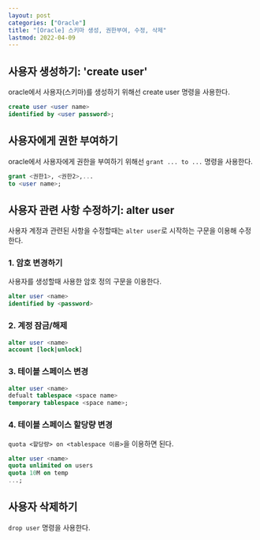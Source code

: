```yaml
---
layout: post
categories: ["Oracle"]
title: "[Oracle] 스키마 생성, 권한부여, 수정, 삭제"
lastmod: 2022-04-09
---
```


## 사용자 생성하기: 'create user'
 oracle에서 사용자(스키마)를 생성하기 위해선 create user 
명령을 사용한다.  
``` sql
create user <user name>
identified by <user password>;
```
 
## 사용자에게 권한 부여하기
oracle에서 사용자에게 권한을 부여하기 위해선 `grant ... to ...`
명령을 사용한다.  
``` sql
grant <권한1>, <권한2>,...
to <user name>;
```  

## 사용자 관련 사항 수정하기: alter user  
사용자 계정과 관련된 사항을 수정할때는 `alter user`로 시작하는 
구문을 이용해 수정한다.  
### 1. 암호 변경하기
사용자를 생성할때 사용한 암호 정의 구문을 이용한다.  
``` sql
alter user <name>
identified by <password>
```  
### 2. 계정 잠금/해제
``` sql
alter user <name>
account [lock|unlock]
```  
### 3. 테이블 스페이스 변경
``` sql
alter user <name>
defualt tablespace <space name>
temporary tablespace <space name>;
```  
### 4. 테이블 스페이스 할당량 변경
`quota <할당량> on <tablespace 이름>`을 이용하면 된다.  
``` sql
alter user <name>
quota unlimited on users
quota 10M on temp
...;
```  
  
## 사용자 삭제하기
`drop user` 명령을 사용한다.